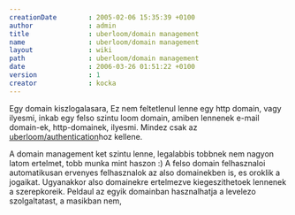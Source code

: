 ```yaml
---
creationDate        : 2005-02-06 15:35:39 +0100 
author              : admin 
title               : uberloom/domain management 
name                : uberloom/domain management 
layout              : wiki 
path                : uberloom/domain management 
date                : 2006-03-26 01:51:22 +0100 
version             : 1 
creator             : kocka 
---
```

Egy domain kiszlogalasara, Ez nem feltetlenul lenne egy http domain, vagy ilyesmi,  inkab egy felso szintu loom domain, amiben lennenek e-mail domain-ek, http-domainek, ilyesmi. Mindez csak az [uberloom/authentication](../uberloom/authentication.html)hoz kellene.

A domain management ket szintu lenne, legalabbis tobbnek nem nagyon latom ertelmet, tobb munka mint haszon :) A felso domain felhasznaloi automatikusan ervenyes felhasznalok az also domainekben is, es oroklik a jogaikat. Ugyanakkor also domainekre ertelmezve kiegeszithetoek lennenek a szerepkoreik. Peldaul az egyik domainban hasznalhatja a levelezo szolgaltatast, a masikban nem,
